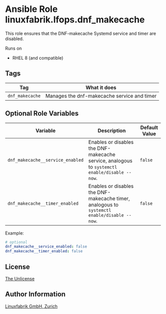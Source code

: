 # Ansible Role linuxfabrik.lfops.dnf_makecache

This role ensures that the DNF-makecache Systemd service and timer are disabled.

Runs on

* RHEL 8 (and compatible)


## Tags

| Tag             | What it does                                |
| ---             | ------------                                |
| `dnf_makecache` | Manages the dnf-makecache service and timer |


## Optional Role Variables

| Variable | Description | Default Value |
| -------- | ----------- | ------------- |
| `dnf_makecache__service_enabled` | Enables or disables the DNF-makecache service, analogous to `systemctl enable/disable --now`. | `false` |
| `dnf_makecache__timer_enabled` | Enables or disables the DNF-makecache timer, analogous to `systemctl enable/disable --now`. | `false` |

Example:
```yaml
# optional
dnf_makecache__service_enabled: false
dnf_makecache__timer_enabled: false
```


## License

[The Unlicense](https://unlicense.org/)


## Author Information

[Linuxfabrik GmbH, Zurich](https://www.linuxfabrik.ch)
